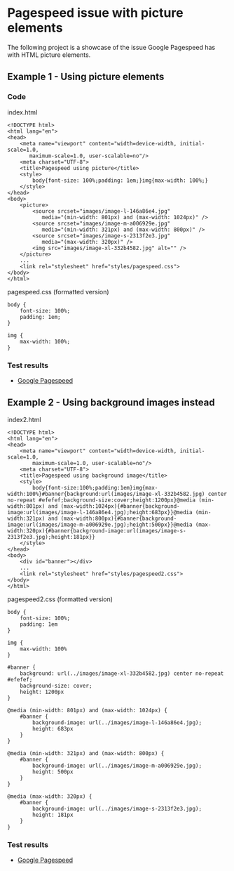 # Pagespeed issue with picture elements

The following project is a showcase of the issue Google Pagespeed has with HTML picture elements.

## Example 1 - Using picture elements

### Code

index.html
```
<!DOCTYPE html>
<html lang="en">
<head>
    <meta name="viewport" content="width=device-width, initial-scale=1.0, 
       maximum-scale=1.0, user-scalable=no"/>
    <meta charset="UTF-8">
    <title>Pagespeed using picture</title>
    <style>
        body{font-size: 100%;padding: 1em;}img{max-width: 100%;}
    </style>
</head>
<body>
    <picture>
        <source srcset="images/image-l-146a86e4.jpg" 
           media="(min-width: 801px) and (max-width: 1024px)" />
        <source srcset="images/image-m-a006929e.jpg" 
           media="(min-width: 321px) and (max-width: 800px)" />
        <source srcset="images/image-s-2313f2e3.jpg" 
           media="(max-width: 320px)" />
        <img src="images/image-xl-332b4582.jpg" alt="" />
    </picture>
    ...
    <link rel="stylesheet" href="styles/pagespeed.css">
</body>
</html>
```
pagespeed.css (formatted version)
```
body {
    font-size: 100%;
    padding: 1em;
}

img {
    max-width: 100%;
}
```

### Test results

* [Google Pagespeed](https://developers.google.com/speed/pagespeed/insights/?hl=en&url=http%3A%2F%2Fdesign.humml.eu%2Fsandbox%2Fpagespeed%2Findex.html)

## Example 2 - Using background images instead

index2.html
```
<!DOCTYPE html>
<html lang="en">
<head>
    <meta name="viewport" content="width=device-width, initial-scale=1.0, 
        maximum-scale=1.0, user-scalable=no"/>
    <meta charset="UTF-8">
    <title>Pagespeed using background image</title>
    <style>
        body{font-size:100%;padding:1em}img{max-width:100%}#banner{background:url(images/image-xl-332b4582.jpg) center no-repeat #efefef;background-size:cover;height:1200px}@media (min-width:801px) and (max-width:1024px){#banner{background-image:url(images/image-l-146a86e4.jpg);height:683px}}@media (min-width:321px) and (max-width:800px){#banner{background-image:url(images/image-m-a006929e.jpg);height:500px}}@media (max-width:320px){#banner{background-image:url(images/image-s-2313f2e3.jpg);height:181px}}
    </style>
</head>
<body>
    <div id="banner"></div>
    ...
    <link rel="stylesheet" href="styles/pagespeed2.css">
</body>
</html>
```

pagespeed2.css (formatted version)
```
body {
    font-size: 100%;
    padding: 1em
}

img {
    max-width: 100%
}

#banner {
    background: url(../images/image-xl-332b4582.jpg) center no-repeat #efefef;
    background-size: cover;
    height: 1200px
}

@media (min-width: 801px) and (max-width: 1024px) {
    #banner {
        background-image: url(../images/image-l-146a86e4.jpg);
        height: 683px
    }
}

@media (min-width: 321px) and (max-width: 800px) {
    #banner {
        background-image: url(../images/image-m-a006929e.jpg);
        height: 500px
    }
}

@media (max-width: 320px) {
    #banner {
        background-image: url(../images/image-s-2313f2e3.jpg);
        height: 181px
    }
}
```

### Test results

* [Google Pagespeed](https://developers.google.com/speed/pagespeed/insights/?hl=de&url=http%3A%2F%2Fdesign.humml.eu%2Fsandbox%2Fpagespeed%2Findex2.html)
